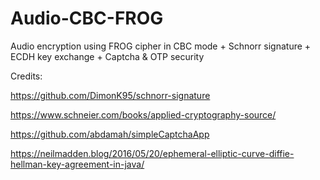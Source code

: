 # Audio-CBC-FROG
Audio encryption using FROG cipher in CBC mode + Schnorr signature + ECDH key exchange + Captcha &amp; OTP security

Credits:

https://github.com/DimonK95/schnorr-signature

https://www.schneier.com/books/applied-cryptography-source/

https://github.com/abdamah/simpleCaptchaApp

https://neilmadden.blog/2016/05/20/ephemeral-elliptic-curve-diffie-hellman-key-agreement-in-java/

